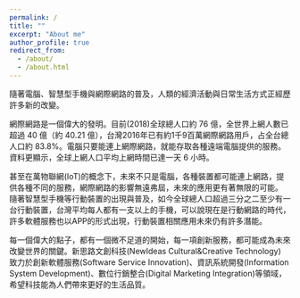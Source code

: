 ```yaml
---
permalink: /
title: ""
excerpt: "About me"
author_profile: true
redirect_from: 
  - /about/
  - /about.html
---
```


隨著電腦、智慧型手機與網際網路的普及，人類的經濟活動與日常生活方式正經歷許多新的改變。

網際網路是一個偉大的發明。目前(2018)全球總人口約 76 億，全世界上網人數已超過 40 億（約 40.21 億），台灣2016年已有約1千9百萬網際網路用戶，占全台總人口約 83.8%。電腦只要能連上網際網路，就能存取各種遠端電腦提供的服務。資料更顯示，全球上網人口平均上網時間已達一天 6 小時。

甚至在萬物聯網(IoT)的概念下，未來不只是電腦，各種裝置都可能連上網路，提供各種不同的服務，網際網路的影響無遠弗屆，未來的應用更有著無限的可能。
隨著智慧型手機等行動裝置的出現與普及，如今全球總人口超過三分之二至少有一台行動裝置，台灣平均每人都有一支以上的手機，可以說現在是行動網路的時代，許多軟體服務也以APP的形式出現，行動裝置相關應用未來仍有許多潛能。

每一個偉大的點子，都有一個微不足道的開始，每一項創新服務，都可能成為未來改變世界的關鍵。新思路文創科技(NewIdeas Cultural&Creative Technology) 致力於創新軟體服務(Software Service Innovation)、資訊系統開發(Information System Development)、數位行銷整合(Digital Marketing Integration)等領域，希望科技能為人們帶來更好的生活品質。

